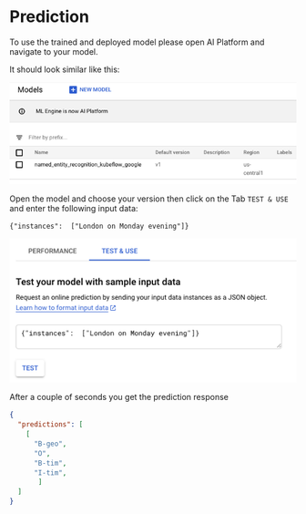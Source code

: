 # Prediction

To use the trained and deployed model please open AI Platform and navigate to your model. 

It should look similar like this: 

![ai platform models](https://github.com/SaschaHeyer/Named-Entity-Recognition/blob/master/documentation/files/models.png?raw=true)

Open the model and choose your version then click on the Tab `TEST & USE` and enter the following input data:

```
{"instances":  ["London on Monday evening"]}
```
![ai platform predict](https://github.com/SaschaHeyer/Named-Entity-Recognition/blob/master/documentation/files/predict.png?raw=true)

After a couple of seconds you get the prediction response

```json
{
  "predictions": [
    [
      "B-geo",
      "O",
      "B-tim",
      "I-tim",
       ]
  ]
}
```
